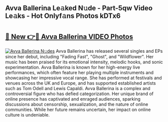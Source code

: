 ## Avva Ballerina Le𝚊ked N𝚞de - Part-5qw Video Le𝚊ks - Hot Onlyf𝚊ns Photos kDTx6

# <h2><a href="http://ac54970.deff.icu/?id=Avva+Ballerina">🔗 New 👉🔴 Avva Ballerina VIDEO Photos</a></h2>

[![Avva Ballerina N𝚞des](https://i.imgur.com/rIISA9y.gif)](http://ac54970.deff.icu/?id=Avva+Ballerina)
Avva Ballerina has released several singles and EPs since her debut, including "Fading Fast", "Ghost", and "Wildflower". Her music has been praised for its emotional intensity, melodic hooks, and sonic experimentation. Avva Ballerina is known for her high-energy live performances, which often feature her playing multiple instruments and showcasing her impressive vocal range. She has performed at festivals and venues across the UK and Europe, and has supported established artists such as Tom Odell and Lewis Capaldi. Avva Ballerina is a complex and controversial figure who has defied categorization. Her unique brand of online presence has captivated and enraged audiences, sparking discussions about censorship, sexualization, and the nature of online communities. While her future remains uncertain, her impact on online culture is undeniable.
